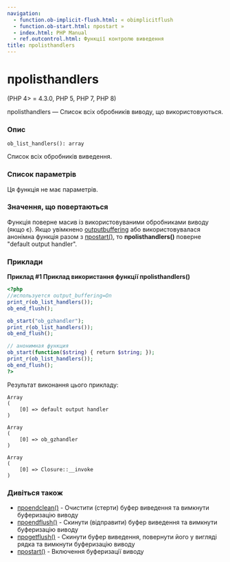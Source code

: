 ```yaml
---
navigation:
  - function.ob-implicit-flush.html: « obimplicitflush
  - function.ob-start.html: проstart »
  - index.html: PHP Manual
  - ref.outcontrol.html: Функції контролю виведення
title: проlisthandlers
---
```

# проlisthandlers

(PHP 4> = 4.3.0, PHP 5, PHP 7, PHP 8)

проlisthandlers — Список всіх обробників виводу, що використовуються.

### Опис

```methodsynopsis
ob_list_handlers(): array
```

Список всіх обробників виведення.

### Список параметрів

Ця функція не має параметрів.

### Значення, що повертаються

Функція поверне масив із використовуваними обробниками виводу (якщо є). Якщо увімкнено [outputbuffering](outcontrol.configuration.html#ini.output-buffering) або використовувалася анонімна функція разом з [проstart()](function.ob-start.md), то **проlisthandlers()** поверне "default output handler".

### Приклади

**Приклад #1 Приклад використання функції **проlisthandlers()****

```php
<?php
//используется output_buffering=On
print_r(ob_list_handlers());
ob_end_flush();

ob_start("ob_gzhandler");
print_r(ob_list_handlers());
ob_end_flush();

// анонимная функция
ob_start(function($string) { return $string; });
print_r(ob_list_handlers());
ob_end_flush();
?>
```

Результат виконання цього прикладу:

```
Array
(
    [0] => default output handler
)

Array
(
    [0] => ob_gzhandler
)

Array
(
    [0] => Closure::__invoke
)
```

### Дивіться також

-   [проendclean()](function.ob-end-clean.md) - Очистити (стерти) буфер виведення та вимкнути буферизацію виводу
-   [проendflush()](function.ob-end-flush.md) - Скинути (відправити) буфер виведення та вимкнути буферизацію виводу
-   [проgetflush()](function.ob-get-flush.md) - Скинути буфер виведення, повернути його у вигляді рядка та вимкнути буферизацію виводу
-   [проstart()](function.ob-start.md) - Включення буферизації виводу
